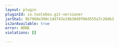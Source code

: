 ```yaml
---
layout: plugin
pluginId: io.toolebox.git-versioner
jarSha1: 9b7960e300c1dd743e19b38d9f06d555a7c26db3
isJarAvailable: true
error: NONE
violations: []

---
```

